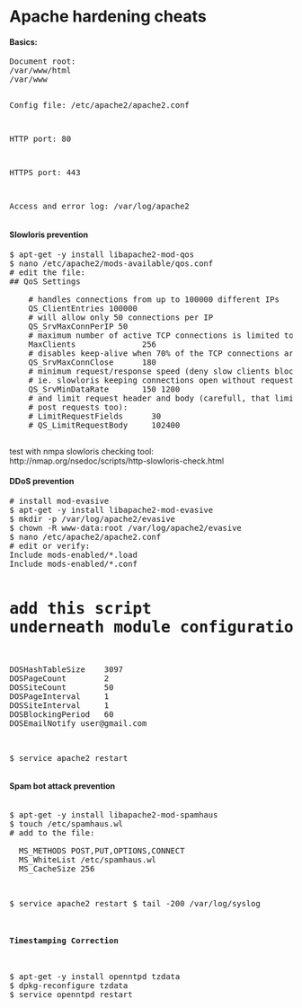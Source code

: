 Apache hardening cheats
=======================


<h4>Basics:</h4>
<pre>
Document root: 
/var/www/html
/var/www

Config file:
/etc/apache2/apache2.conf

HTTP port:
80

HTTPS port:
443

Access and error log:
/var/log/apache2
</pre>


<h4>Slowloris prevention</h4>
<pre>
$ apt-get -y install libapache2-mod-qos
$ nano /etc/apache2/mods-available/qos.conf
# edit the file:
## QoS Settings
<IfModule mod_qos.c>
    # handles connections from up to 100000 different IPs
    QS_ClientEntries 100000
    # will allow only 50 connections per IP
    QS_SrvMaxConnPerIP 50
    # maximum number of active TCP connections is limited to 256
    MaxClients              256 
    # disables keep-alive when 70% of the TCP connections are occupied:
    QS_SrvMaxConnClose      180
    # minimum request/response speed (deny slow clients blocking the server,     
    # ie. slowloris keeping connections open without requesting anything):
    QS_SrvMinDataRate       150 1200
    # and limit request header and body (carefull, that limits uploads and 
    # post requests too):
    # LimitRequestFields      30
    # QS_LimitRequestBody     102400
</IfModule>
</pre>
test with nmpa slowloris checking tool: http://nmap.org/nsedoc/scripts/http-slowloris-check.html

<h4>DDoS prevention</h4>
<pre>
# install mod-evasive
$ apt-get -y install libapache2-mod-evasive
$ mkdir -p /var/log/apache2/evasive
$ chown -R www-data:root /var/log/apache2/evasive
$ nano /etc/apache2/apache2.conf
# edit or verify:
Include mods-enabled/*.load
Include mods-enabled/*.conf

# add this script underneath module configuration
<IfModule mod_evasive20.c>
DOSHashTableSize    3097
DOSPageCount        2
DOSSiteCount        50
DOSPageInterval     1
DOSSiteInterval     1
DOSBlockingPeriod   60
DOSEmailNotify user@gmail.com
</IfModule>

$ service apache2 restart
</pre>

<h4>Spam bot attack prevention</h4>
<pre> 
$ apt-get -y install libapache2-mod-spamhaus
$ touch /etc/spamhaus.wl
# add to the file:
<IfModule mod_spamhaus.c>
  MS_METHODS POST,PUT,OPTIONS,CONNECT 
  MS_WhiteList /etc/spamhaus.wl 
  MS_CacheSize 256 
</IfModule>

$ service apache2 restart
$ tail -200 /var/log/syslog


<h4>Timestamping Correction</h4>
<pre>
$ apt-get -y install openntpd tzdata
$ dpkg-reconfigure tzdata
$ service openntpd restart
</pre>














